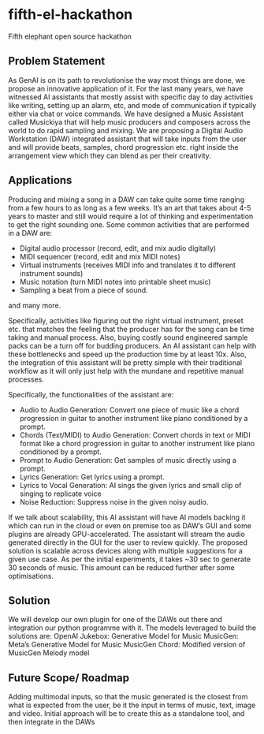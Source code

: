# fifth-el-hackathon
Fifth elephant open source hackathon

## Problem Statement
As GenAI is on its path to revolutionise the way most things are done, we propose an innovative application of it. For the last many years, we have witnessed AI assistants that mostly assist with specific day to day activities like writing, setting up an alarm, etc, and mode of communication if typically either via chat or voice commands.
We have designed a Music Assistant called Musickiya that will help music producers and composers across the world to do rapid sampling and mixing. We are proposing a Digital Audio Workstation (DAW) integrated assistant that will take inputs from the user and will provide beats, samples, chord progression etc. right inside the arrangement view which they can blend as per their creativity.

## Applications
Producing and mixing a song in a DAW can take quite some time ranging from a few hours to as long as a few weeks. It’s an art that takes about 4-5 years to master and still would require a lot of thinking and experimentation to get the right sounding one.
Some common activities that are performed in a DAW are:
 - Digital audio processor (record, edit, and mix audio digitally) 
 - MIDI sequencer (record, edit and mix MIDI notes) 
 - Virtual instruments (receives MIDI info and translates it to different instrument sounds) 
 - Music notation (turn MIDI notes into printable sheet music)
 - Sampling a beat from a piece of sound.

and many more.

Specifically, activities like figuring out the right virtual instrument, preset etc. that matches the feeling that the producer has for the song can be time taking and manual process. Also, buying costly sound engineered sample packs can be a turn off for budding producers. 
An AI assistant can help with these bottlenecks and speed up the production time by at least 10x. Also, the integration of this assistant will be pretty simple with their traditional workflow as it will only just help with the mundane and repetitive manual processes.

Specifically, the functionalities of the assistant are:
 - Audio to Audio Generation: Convert one piece of music like a chord progression in guitar to another instrument like piano conditioned by a prompt.
 - Chords (Text/MIDI) to Audio Generation: Convert chords in text or MIDI format like a chord progression in guitar to another instrument like piano conditioned by a prompt.
 - Prompt to Audio Generation: Get samples of music directly using a prompt.
 - Lyrics Generation: Get lyrics using a prompt.
 - Lyrics to Vocal Generation: AI sings the given lyrics and small clip of singing to replicate voice 
 - Noise Reduction: Suppress noise in the given noisy audio.

If we talk about scalability, this AI assistant will have AI models backing it which can run in the cloud or even on premise too as DAW’s GUI and some plugins are already GPU-accelerated. The assistant will stream the audio generated directly in the GUI for the user to review quickly. The proposed solution is scalable across devices along with multiple suggestions for a given use case. As per the initial experiments, it takes ~30 sec to generate 30 seconds of music. This amount can be reduced further after some optimisations.

## Solution
We will develop our own plugin for one of the DAWs out there and integration our python programme with it.
The models leveraged to build the solutions are:
OpenAI Jukebox: Generative Model for Music
MusicGen: Meta’s Generative Model for Music
MusicGen Chord: Modified version of MusicGen Melody model

## Future Scope/ Roadmap
Adding multimodal inputs, so that the music generated is the closest from what is expected from the user, be it the input in terms of music, text, image and video. Initial approach will be to create this as a standalone tool, and then integrate in the DAWs
